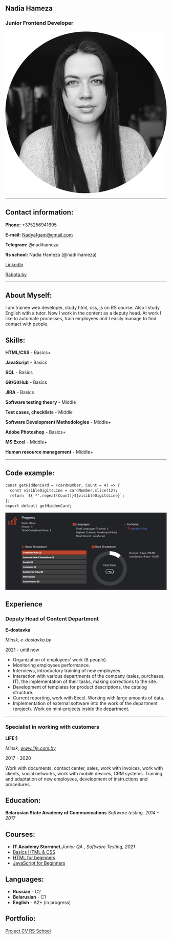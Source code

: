 ## Nadia Hameza
### Junior Frontend Developer

![PH](/img/ph.png "Photo")
***
## Contact information:
**Phone:** +375256941695

**E-mail:** Nadya1gam@gmail.com

**Telegram:** @nadihameza

**Rs school:** Nadia Hameza (@nadi-hameza)

[LinkedIn](https://www.linkedin.com/in/nadia-hameza/)

[Rabota.by](https://rabota.by/resume/bdd02944ff08b82f160039ed1f396b48795561)
***
## About Myself:
I am trainee web developer, study html, css, js on RS course. Also I study English with a tutor. Now I work in the content as a deputy head. At work I like to automate processes, train employees and I easily manage to find contact with people.

## Skills:
**HTML/CSS** - Basics+

**JavaScript** - Basics

**SQL** - Basics

**Git/GitHub** - Basics

**JIRA** - Basics

**Software testing theory** - Middle

**Test cases, checklists** - Middle

**Software Development Methodologies** - Middle+

**Adobe Photoshop** - Basics+

**MS Excel** - Middle+

**Human resource management** - Middle+
***
## Code example:
```
const getHiddenCard = (cardNumber, Count = 4) => {
  const visibleDigitsLine = cardNumber.slice(12);
  return `${'*'.repeat(Count)}${visibleDigitsLine}`;
};
export default getHiddenCard;
```
![codewars](/img/cw.png "Codewars")

## Experience

### Deputy Head of Content Department
**E-dostavka**

*Minsk,  e-dostavka.by*

2021 - until now

- Organization of employees' work (8 people).
- Monitoring employees performance.
- Interviews, introductory training of new employees.
- Interaction with various departments of the company (sales, purchases, IT), the implementation of their tasks, making corrections to the site.
- Development of templates for product descriptions, the catalog structure.
- Current reporting, work with Excel. Working with large amounts of data.
- Implementation of external software into the work of the department (project). Work on mini-projects inside the department.
---
### Specialist in working with customers 
**LIFE:)**

*Minsk, www.life.com.by*

2017 - 2020

Work with documents, contact center, sales, work with invoices, work with clients, social networks, work with mobile devices, CRM systems.
Training and adaptation of new employees, development of instructions and procedures.

## Education:
**Belarusian State Academy of Communications**
*Software testing, 2014 - 2017*

## Courses:
* **IT Academy Stormnet**,*Junior QA , Software Testing, 2021*
* [Basics HTML & CSS](https://www.internetingishard.com/)
* [HTML for beginners](https://ru.code-basics.com/languages/html)
* [JavaScript for Beginners](https://ru.code-basics.com/languages/javascript)

## Languages:
- **Russian** - C2
- **Belarusian** - C1
- **English** - A2+ (in progress)

## Portfolio:
[Project CV RS School](https://nadi-hameza.github.io/rsschool-cv/cv)
